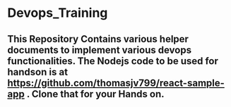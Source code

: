 # Devops_Training 

## This Repository Contains various helper documents to implement various devops functionalities. The Nodejs code to be used for handson is at https://github.com/thomasjv799/react-sample-app . Clone that for your Hands on.